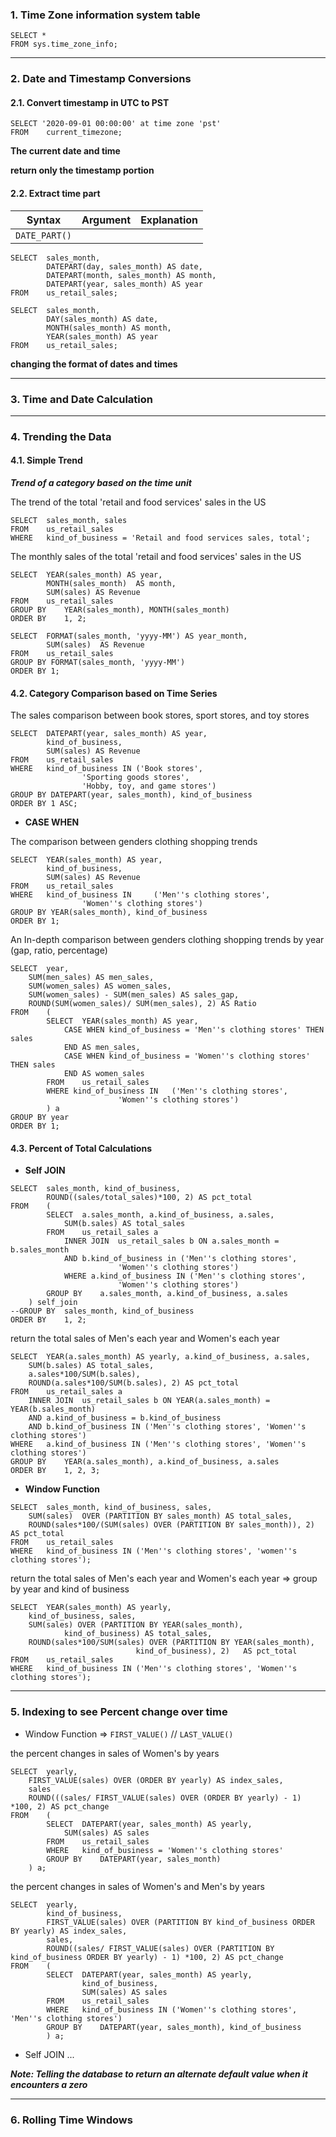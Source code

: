 ### 1. Time Zone information system table

```
SELECT *
FROM sys.time_zone_info;
```
------------------------------------------------------------
### 2. Date and Timestamp Conversions

#### 2.1. Convert timestamp in UTC to PST
```
SELECT '2020-09-01 00:00:00' at time zone 'pst'
FROM	current_timezone;
```
__The current date and time__

__return only the timestamp portion__

#### 2.2. Extract time part
__Syntax__ | __Argument__ | __Explanation__
---------------| ------------ | ---------------
`DATE_PART()`  | 
```
SELECT	sales_month,
		DATEPART(day, sales_month) AS date,
		DATEPART(month, sales_month) AS month,
		DATEPART(year, sales_month) AS year
FROM	us_retail_sales;
```
```
SELECT	sales_month,
		DAY(sales_month) AS date,
		MONTH(sales_month) AS month,
		YEAR(sales_month) AS year
FROM	us_retail_sales;
```
__changing the format of dates and times__


------------------------------------------------------------
### 3. Time and Date Calculation


------------------------------------------------------------
### 4. Trending the Data

#### 4.1. Simple Trend
___Trend of a category based on the time unit___

The trend of the total 'retail and food services' sales in the US
```
SELECT	sales_month, sales
FROM	us_retail_sales
WHERE	kind_of_business = 'Retail and food services sales, total';
```

The monthly sales of the total 'retail and food services' sales in the US
```
SELECT	YEAR(sales_month) AS year,
		MONTH(sales_month)	AS month,
		SUM(sales) AS Revenue
FROM	us_retail_sales
GROUP BY	YEAR(sales_month), MONTH(sales_month)
ORDER BY	1, 2;
```

```
SELECT	FORMAT(sales_month, 'yyyy-MM') AS year_month,
		SUM(sales)	AS Revenue
FROM	us_retail_sales
GROUP BY FORMAT(sales_month, 'yyyy-MM')
ORDER BY 1;
```

#### 4.2. Category Comparison based on Time Series

The sales comparison between book stores, sport stores, and toy stores
```
SELECT	DATEPART(year, sales_month) AS year,
		kind_of_business,
		SUM(sales) AS Revenue
FROM	us_retail_sales
WHERE	kind_of_business IN	('Book stores',
				'Sporting goods stores',
				'Hobby, toy, and game stores')
GROUP BY DATEPART(year, sales_month), kind_of_business
ORDER BY 1 ASC;
```

* __CASE WHEN__

The comparison between genders clothing shopping trends
```
SELECT	YEAR(sales_month) AS year,
		kind_of_business,
		SUM(sales) AS Revenue
FROM	us_retail_sales
WHERE 	kind_of_business IN 	('Men''s clothing stores',
				'Women''s clothing stores')
GROUP BY YEAR(sales_month), kind_of_business
ORDER BY 1;
```

An In-depth comparison between genders clothing shopping trends by year (gap, ratio, percentage)
```
SELECT	year,
	SUM(men_sales) AS men_sales,
	SUM(women_sales) AS women_sales,
	SUM(women_sales) - SUM(men_sales) AS sales_gap,
	ROUND(SUM(women_sales)/ SUM(men_sales), 2) AS Ratio
FROM	(
		SELECT	YEAR(sales_month) AS year,
			CASE WHEN kind_of_business = 'Men''s clothing stores' THEN sales
			END AS men_sales,
			CASE WHEN kind_of_business = 'Women''s clothing stores' THEN sales
			END AS women_sales
		FROM	us_retail_sales
		WHERE kind_of_business IN	('Men''s clothing stores',
						'Women''s clothing stores')
		) a
GROUP BY year
ORDER BY 1;			
```

#### 4.3. Percent of Total Calculations
* __Self JOIN__
```
SELECT	sales_month, kind_of_business,
		ROUND((sales/total_sales)*100, 2) AS pct_total
FROM	(
		SELECT	a.sales_month, a.kind_of_business, a.sales,
			SUM(b.sales) AS total_sales
		FROM	us_retail_sales a
			INNER JOIN	us_retail_sales b ON a.sales_month = b.sales_month
			AND b.kind_of_business in ('Men''s clothing stores',
						'Women''s clothing stores')
			WHERE a.kind_of_business IN ('Men''s clothing stores',
						'Women''s clothing stores')
		GROUP BY	a.sales_month, a.kind_of_business, a.sales
	) self_join
--GROUP BY	sales_month, kind_of_business
ORDER BY	1, 2;
```
return the total sales of Men's each year and Women's each year
```
SELECT	YEAR(a.sales_month) AS yearly, a.kind_of_business, a.sales,
	SUM(b.sales) AS total_sales,
	a.sales*100/SUM(b.sales),
	ROUND(a.sales*100/SUM(b.sales), 2) AS pct_total
FROM	us_retail_sales a
	INNER JOIN	us_retail_sales b ON YEAR(a.sales_month) = YEAR(b.sales_month)
	AND a.kind_of_business = b.kind_of_business
	AND	b.kind_of_business IN ('Men''s clothing stores', 'Women''s clothing stores')
WHERE	a.kind_of_business IN ('Men''s clothing stores', 'Women''s clothing stores')
GROUP BY	YEAR(a.sales_month), a.kind_of_business, a.sales
ORDER BY	1, 2, 3;
```
* __Window Function__
```
SELECT	sales_month, kind_of_business, sales,
	SUM(sales)	OVER (PARTITION BY sales_month) AS total_sales,
	ROUND(sales*100/(SUM(sales)	OVER (PARTITION BY sales_month)), 2) AS pct_total
FROM	us_retail_sales
WHERE	kind_of_business IN ('Men''s clothing stores', 'women''s clothing stores');
```
return the total sales of Men's each year and Women's each year => group by year and kind of business
```
SELECT	YEAR(sales_month) AS yearly,
	kind_of_business, sales,
	SUM(sales) OVER (PARTITION BY YEAR(sales_month),
			kind_of_business) AS total_sales,
	ROUND(sales*100/SUM(sales) OVER (PARTITION BY YEAR(sales_month),
							kind_of_business), 2)	AS pct_total
FROM	us_retail_sales
WHERE	kind_of_business IN ('Men''s clothing stores', 'Women''s clothing stores');
```
------------------------------------------------------------
### 5. Indexing to see Percent change over time

* Window Function => `FIRST_VALUE()` // `LAST_VALUE()`

the percent changes in sales of Women's by years
```
SELECT	yearly,
	FIRST_VALUE(sales) OVER (ORDER BY yearly) AS index_sales,
	sales
	ROUND(((sales/ FIRST_VALUE(sales) OVER (ORDER BY yearly) - 1) *100, 2) AS pct_change
FROM	(
		SELECT	DATEPART(year, sales_month) AS yearly,
			SUM(sales) AS sales
		FROM	us_retail_sales
		WHERE	kind_of_business = 'Women''s clothing stores'
		GROUP BY	DATEPART(year, sales_month)
	) a;
```
the percent changes in sales of Women's and Men's by years
```
SELECT	yearly,
		kind_of_business,
		FIRST_VALUE(sales) OVER (PARTITION BY kind_of_business ORDER BY yearly) AS index_sales,
		sales,
		ROUND((sales/ FIRST_VALUE(sales) OVER (PARTITION BY kind_of_business ORDER BY yearly) - 1) *100, 2) AS pct_change
FROM	(
		SELECT	DATEPART(year, sales_month) AS yearly,
				kind_of_business,
				SUM(sales) AS sales
		FROM	us_retail_sales
		WHERE	kind_of_business IN ('Women''s clothing stores', 'Men''s clothing stores')
		GROUP BY	DATEPART(year, sales_month), kind_of_business
		) a;
```

* Self JOIN ...

___Note: Telling the database to return an alternate default value when it encounters a zero___

------------------------------------------------------------
### 6. Rolling Time Windows


